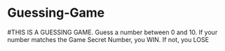 # Guessing-Game
#THIS IS A GUESSING GAME. Guess a number between 0 and 10. If your number matches the Game Secret Number, you WIN. If not, you LOSE
